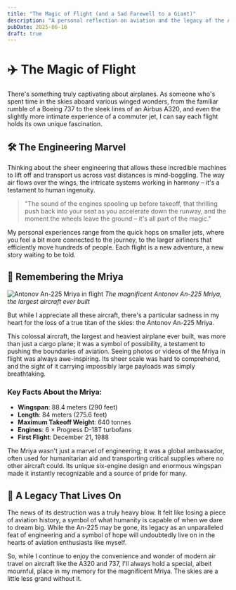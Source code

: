 ```yaml
---
title: "The Magic of Flight (and a Sad Farewell to a Giant)"
description: "A personal reflection on aviation and the legacy of the Antonov An-225 Mriya"
pubDate: 2025-06-16
draft: true
---
```


# ✈️ The Magic of Flight

There's something truly captivating about airplanes. As someone who's spent time in the skies aboard various winged wonders, from the familiar rumble of a Boeing 737 to the sleek lines of an Airbus A320, and even the slightly more intimate experience of a commuter jet, I can say each flight holds its own unique fascination.

## 🛠️ The Engineering Marvel

Thinking about the sheer engineering that allows these incredible machines to lift off and transport us across vast distances is mind-boggling. The way air flows over the wings, the intricate systems working in harmony – it's a testament to human ingenuity.

> "The sound of the engines spooling up before takeoff, that thrilling push back into your seat as you accelerate down the runway, and the moment the wheels leave the ground – it's all part of the magic."

My personal experiences range from the quick hops on smaller jets, where you feel a bit more connected to the journey, to the larger airliners that efficiently move hundreds of people. Each flight is a new adventure, a new story waiting to be told.

## 🦅 Remembering the Mriya

![Antonov An-225 Mriya in flight](https://22yjaf7c2x.ufs.sh/f/avP9Ws4j0vyMiYLb9ZXScWJArkKqwvUa7es1g0IpBoFG4mjZ)
*The magnificent Antonov An-225 Mriya, the largest aircraft ever built*

But while I appreciate all these aircraft, there's a particular sadness in my heart for the loss of a true titan of the skies: the Antonov An-225 Mriya.

This colossal aircraft, the largest and heaviest airplane ever built, was more than just a cargo plane; it was a symbol of possibility, a testament to pushing the boundaries of aviation. Seeing photos or videos of the Mriya in flight was always awe-inspiring. Its sheer scale was hard to comprehend, and the sight of it carrying impossibly large payloads was simply breathtaking.

### Key Facts About the Mriya:
- **Wingspan**: 88.4 meters (290 feet)
- **Length**: 84 meters (275.6 feet)
- **Maximum Takeoff Weight**: 640 tonnes
- **Engines**: 6 × Progress D-18T turbofans
- **First Flight**: December 21, 1988

The Mriya wasn't just a marvel of engineering; it was a global ambassador, often used for humanitarian aid and transporting critical supplies where no other aircraft could. Its unique six-engine design and enormous wingspan made it instantly recognizable and a source of pride for many.

## 🌟 A Legacy That Lives On

The news of its destruction was a truly heavy blow. It felt like losing a piece of aviation history, a symbol of what humanity is capable of when we dare to dream big. While the An-225 may be gone, its legacy as an unparalleled feat of engineering and a symbol of hope will undoubtedly live on in the hearts of aviation enthusiasts like myself.

So, while I continue to enjoy the convenience and wonder of modern air travel on aircraft like the A320 and 737, I'll always hold a special, albeit mournful, place in my memory for the magnificent Mriya. The skies are a little less grand without it.